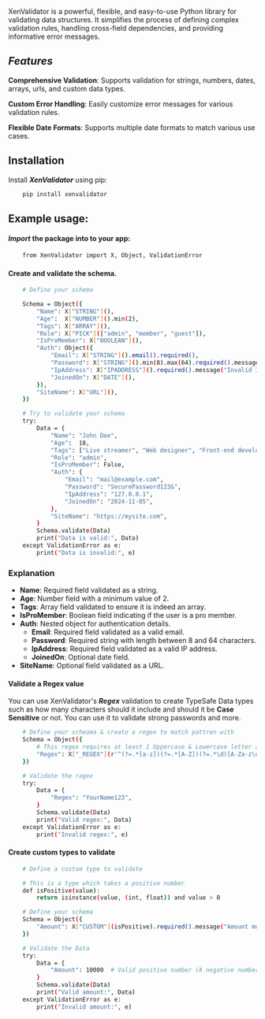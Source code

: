 XenValidator is a powerful, flexible, and easy-to-use Python library for validating data structures. It simplifies the process of defining complex validation rules, handling cross-field dependencies, and providing informative error messages.

## *Features*
**Comprehensive Validation**: Supports validation for strings, numbers, dates, arrays, urls, and custom data types.

**Custom Error Handling**: Easily customize error messages for various validation rules.

**Flexible Date Formats**: Supports multiple date formats to match various use cases.

## Installation

Install ***XenValidator*** using pip:

```bash
    pip install xenvalidator
``` 

## Example usage:

#### *Import* the package into to your app:

```bash
    from XenValidator import X, Object, ValidationError
```

#### Create and validate the schema.

```bash
    # Define your schema

    Schema = Object({
        "Name": X["STRING"](),
        "Age":  X["NUMBER"]().min(2),
        "Tags": X["ARRAY"](),
        "Role": X["PICK"](["admin", "member", "guest"]),
        "IsProMember": X["BOOLEAN"](),
        "Auth": Object({
            "Email": X["STRING"]().email().required(),
            "Password": X["STRING"]().min(8).max(64).required().message("Password is required and must be 8 characters long."),
            "IpAddress": X["IPADDRESS"]().required().message("Invalid IP address."),
            "JoinedOn": X["DATE"](),
        }),
        "SiteName": X["URL"](),
    })

    # Try to validate your schema
    try:
        Data = {
            "Name": "John Doe",
            "Age":  18,
            "Tags": ["Live streamer", "Web designer", "Front-end developer"],
            "Role": "admin",
            "IsProMember": False,
            "Auth": {
                "Email": "mail@example.com",
                "Password": "SecurePassword123&",
                "IpAddress": "127.0.0.1",
                "JoinedOn": "2024-11-05",
            },
            "SiteName": "https://mysite.com",
        }
        Schema.validate(Data)
        print("Data is valid:", Data)
    except ValidationError as e:
        print("Data is invalid:", e)
```

### Explanation

- **Name**: Required field validated as a string.
- **Age**: Number field with a minimum value of 2.
- **Tags**: Array field validated to ensure it is indeed an array.
- **IsProMember**: Boolean field indicating if the user is a pro member.
- **Auth**: Nested object for authentication details.
  - **Email**: Required field validated as a valid email.
  - **Password**: Required string with length between 8 and 64 characters.
  - **IpAddress**: Required field validated as a valid IP address.
  - **JoinedOn**: Optional date field.
- **SiteName**: Optional field validated as a URL.

#### Validate a Regex value

You can use XenValidator's ***Regex*** validation to create TypeSafe Data types such as how many characters should it include and should it be **Case Sensitive** or not. You can use it to validate strong passwords and more.

```bash
    # Define your scheama & create a regex to match pattren with
    Schema = Object({
        # This regex requires at least 1 Uppercase & Lowercase letter and 1 Number & Must be 8 characters long
        "Regex": X["_REGEX"](r'^(?=.*[a-z])(?=.*[A-Z])(?=.*\d)[A-Za-z\d]{8,12}$'),
    })

    # Validate the ragex
    try:
        Data = {
            "Regex": "YourName123",
        }
        Schema.validate(Data)
        print("Valid regex:", Data)
    except ValidationError as e:
        print("Invalid regex:", e)


```

#### Create custom types to validate

```bash
    # Define a custom type to validate

    # This is a type which takes a positive number
    def isPositive(value):
        return isinstance(value, (int, float)) and value > 0

    # Define your schema
    Schema = Object({
        "Amount": X["CUSTOM"](isPositive).required().message("Amount must be positive."),
    })

    # Validate the Data
    try:
        Data = {
            "Amount": 10000  # Valid positive number (A negative number should return an error)
        }
        Schema.validate(Data)
        print("Valid amount:", Data)
    except ValidationError as e:
        print("Invalid amount:", e)


```

